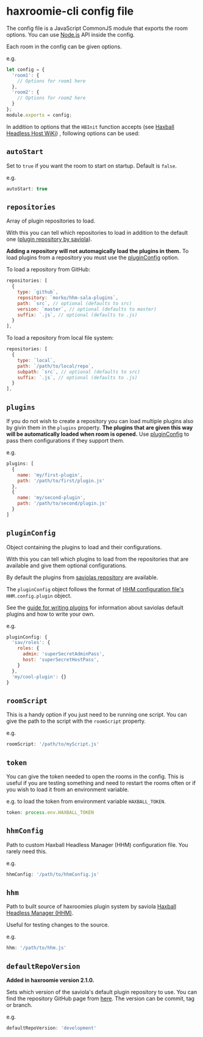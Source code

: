 # haxroomie-cli config file

The config file is a JavaScript CommonJS module that exports the room options.
You can use [Node.js](https://nodejs.org/en/) API inside the config.

Each room in the config can be given options.

e.g.
```js
let config = {
  'room1': {
    // Options for room1 here
  },
  'room2': {
    // Options for room2 here
  }
};
module.exports = config;
```
In addition to options that the `HBInit` function accepts
(see [Haxball Headless Host WiKi](https://github.com/haxball/haxball-issues/wiki/Headless-Host#roomconfigobject))
, following options can be used:

## `autoStart`

Set to `true` if you want the room to start on startup. Default is `false`.

e.g.
```js
autoStart: true
```

## `repositories`

Array of plugin repositories to load.

With this you can tell which repositories to load in addition to the default one 
([plugin repository by saviola](https://github.com/saviola777/hhm-plugins)).

**Adding a repository will not automagically load the plugins in them.** To load
plugins from a repository you must use the [pluginConfig](#pluginconfig) option.

To load a repository from GitHub:
```js
repositories: [
  {
    type: `github`,
    repository: `morko/hhm-sala-plugins`,
    path: `src`, // optional (defaults to src)
    version: `master`, // optional (defaults to master)
    suffix: `.js`, // optional (defaults to .js)
  }
],
```

To load a repository from local file system:
```js
repositories: [
  {
    type: `local`,
    path: `/path/to/local/repo`,
    subpath: `src`, // optional (defaults to src)
    suffix: `.js`, // optional (defaults to .js)
  }
],
```

## `plugins`

If you do not wish to create a repository you can load multiple plugins also
by givin them in the `plugins` property. **The plugins that are given this way
will be automatically loaded when room is opened.** Use
[pluginConfig](#pluginconfig) to pass them configurations if they support them.

e.g.
```js
plugins: [
  {
    name: 'my/first-plugin',
    path: '/path/to/first/plugin.js'
  },
  {
    name: 'my/second-plugin',
    path: '/path/to/second/plugin.js'
  }
]
```

## `pluginConfig`

Object containing the plugins to load and their configurations.

With this you can tell which plugins to load from the repositories that are
available and give them optional configurations. 

By default the plugins from
[saviolas repository](https://github.com/saviola777/hhm-plugins) are available.

The `pluginConfig` object follows the format of
[HHM configuration file's](https://github.com/saviola777/haxball-headless-manager#configuration-file)
`HHM.config.plugin` object.

See 
the [guide for writing plugins](https://hhm.surge.sh/api/tutorial-writing-plugins.html#writing-publishing-plugins)
for information about saviolas default plugins and how to write your own.

e.g.
```js
pluginConfig: {
  'sav/roles': {
    roles: {
      admin: 'superSecretAdminPass',
      host: 'superSecretHostPass',
    }
  },
  'my/cool-plugin': {}
}
```

## `roomScript`

This is a handy option if you just need to be running one script. You can give
the path to the script with the `roomScript` property.

e.g.
```js
roomScript: '/path/to/myScript.js'
```

## `token`

You can give the token needed to open the rooms in the config.
This is useful if you are testing something and need to restart
the rooms often or if you wish to load it from an environment
variable.

e.g. to load the token from environment variable `HAXBALL_TOKEN`.
```js
token: process.env.HAXBALL_TOKEN
```

## `hhmConfig`

Path to custom Haxball Headless Manager (HHM) configuration file.
You rarely need this.

e.g.
```js
hhmConfig: '/path/to/hhmConfig.js'
```

## `hhm`

Path to built source of haxroomies plugin system by saviola
[Haxball Headless Manager (HHM)](https://github.com/saviola777/haxball-headless-manager).

Useful for testing changes to the source.

e.g.
```js
hhm: '/path/to/hhm.js'
```

## `defaultRepoVersion`

**Added in haxroomie version 2.1.0.**

Sets which version of the saviola's default plugin repository to use.
You can find the repository GitHub page from
[here](https://github.com/saviola777/hhm-plugins). The version can be
commit, tag or branch.

e.g.
```js
defaultRepoVersion: 'development'
```